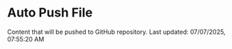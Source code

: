 # Auto Push File

Content that will be pushed to GitHub repository.
Last updated: 07/07/2025, 07:55:20 AM